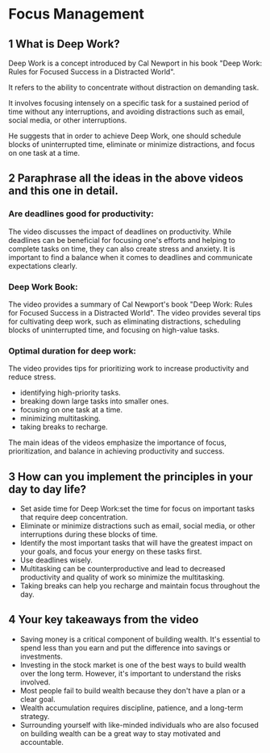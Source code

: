 # Focus Management

## 1 What is Deep Work?

Deep Work is a concept introduced by Cal Newport in his book "Deep Work: Rules for Focused Success in a Distracted World".

 It refers to the ability to concentrate without distraction on demanding task.

 It involves focusing intensely on a specific task for a sustained period of time without any interruptions, and avoiding distractions such as email, social media, or other interruptions.

 He suggests that in order to achieve Deep Work, one should schedule blocks of uninterrupted time, eliminate or minimize distractions, and focus on one task at a time. 

 ## 2 Paraphrase all the ideas in the above videos and this one in detail.

### Are deadlines good for productivity:

 The video discusses the impact of deadlines on productivity. While deadlines can be beneficial for focusing one's efforts and helping to complete tasks on time, they can also create stress and anxiety. It is important to find a balance when it comes to deadlines and communicate expectations clearly.

### Deep Work Book:

 The video provides a summary of Cal Newport's book "Deep Work: Rules for Focused Success in a Distracted World". The video provides several tips for cultivating deep work, such as eliminating distractions, scheduling blocks of uninterrupted time, and focusing on high-value tasks.

 ###  Optimal duration for deep work:

 The video provides tips for prioritizing work to increase productivity and reduce stress.

 * identifying high-priority tasks.
 * breaking down large tasks into smaller ones.
 * focusing on one task at a time.
 * minimizing multitasking.
 * taking breaks to recharge.

 The main ideas of the videos emphasize the importance of focus, prioritization, and balance in achieving productivity and success. 

## 3 How can you implement the principles in your day to day life?

* Set aside time for Deep Work:set the time for focus on important tasks that require deep concentration.
* Eliminate or minimize distractions such as email, social media, or other interruptions during these blocks of time.
* Identify the most important tasks that will have the greatest impact on your goals, and focus your energy on these tasks first.
* Use deadlines wisely.
* Multitasking can be counterproductive and lead to decreased productivity and quality of work so minimize the multitasking.
* Taking breaks can help you recharge and maintain focus throughout the day. 

## 4 Your key takeaways from the video

* Saving money is a critical component of building wealth. It's essential to spend less than you earn and put the difference into savings or investments.
* Investing in the stock market is one of the best ways to build wealth over the long term. However, it's important to understand the risks involved.
* Most people fail to build wealth because they don't have a plan or a clear goal.
* Wealth accumulation requires discipline, patience, and a long-term strategy.
* Surrounding yourself with like-minded individuals who are also focused on building wealth can be a great way to stay motivated and accountable.
